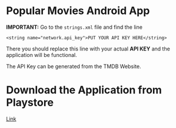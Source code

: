 # Popular Movies Android App


**IMPORTANT:**
Go to the `strings.xml` file and find the line

`<string name="network.api_key">PUT YOUR API KEY HERE</string>`

There you should replace this line with your actual **API KEY** and the application will be functional.

The API Key can be generated from the TMDB Website.

# Download the Application from Playstore
[Link](https://play.google.com/store/apps/details?id=eu.anifantakis.popularmovies)
